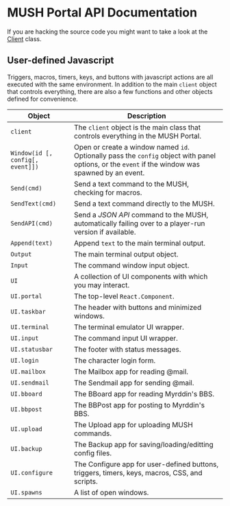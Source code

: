 
# MUSH Portal API Documentation

If you are hacking the source code you might want to take a look at the
[Client](https://github.com/grapenut/mush-portal/tree/master/docs/CLIENT.md)
class.

## <a name="userscripts">User-defined Javascript</a>

Triggers, macros, timers, keys, and buttons with javascript actions are all
executed with the same environment. In addition to the main `client` object
that controls everything, there are also a few functions and other objects
defined for convenience.

| Object                           | Description
|----------------------------------|-------------
| `client`                         | The `client` object is the main class that controls everything in the MUSH Portal.
| `Window(id [, config[, event]])` | Open or create a window named `id`. Optionally pass the `config` object with panel options, or the `event` if the window was spawned by an event.
| `Send(cmd)`                      | Send a text command to the MUSH, checking for macros.
| `SendText(cmd)`                  | Send a text command directly to the MUSH.
| `SendAPI(cmd)`                   | Send a _JSON API_ command to the MUSH, automatically failing over to a player-run version if available.
| `Append(text)`                   | Append `text` to the main terminal output.
| `Output`                         | The main terminal output object.
| `Input`                          | The command window input object.
| `UI`                             | A collection of UI components with which you may interact.
| `UI.portal`                      | The top-level `React.Component`.
| `UI.taskbar`                     | The header with buttons and minimized windows.
| `UI.terminal`                    | The terminal emulator UI wrapper.
| `UI.input`                       | The command input UI wrapper.
| `UI.statusbar`                   | The footer with status messages.
| `UI.login`                       | The character login form.
| `UI.mailbox`                     | The Mailbox app for reading @mail.
| `UI.sendmail`                    | The Sendmail app for sending @mail.
| `UI.bboard`                      | The BBoard app for reading Myrddin's BBS.
| `UI.bbpost`                      | The BBPost app for posting to Myrddin's BBS.
| `UI.upload`                      | The Upload app for uploading MUSH commands.
| `UI.backup`                      | The Backup app for saving/loading/editting config files.
| `UI.configure`                   | The Configure app for user-defined buttons, triggers, timers, keys, macros, CSS, and scripts.
| `UI.spawns`                      | A list of open windows.








